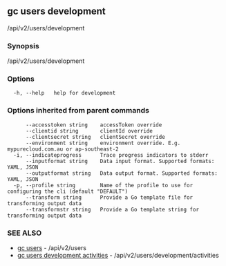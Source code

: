 ## gc users development

/api/v2/users/development

### Synopsis

/api/v2/users/development

### Options

```
  -h, --help   help for development
```

### Options inherited from parent commands

```
      --accesstoken string    accessToken override
      --clientid string       clientId override
      --clientsecret string   clientSecret override
      --environment string    environment override. E.g. mypurecloud.com.au or ap-southeast-2
  -i, --indicateprogress      Trace progress indicators to stderr
      --inputformat string    Data input format. Supported formats: YAML, JSON
      --outputformat string   Data output format. Supported formats: YAML, JSON
  -p, --profile string        Name of the profile to use for configuring the cli (default "DEFAULT")
      --transform string      Provide a Go template file for transforming output data
      --transformstr string   Provide a Go template string for transforming output data
```

### SEE ALSO

* [gc users](gc_users.html)	 - /api/v2/users
* [gc users development activities](gc_users_development_activities.html)	 - /api/v2/users/development/activities


